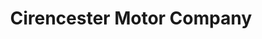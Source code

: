 ---
title: "Cirencester Motor Company"
url: /cirencester/cirencester-motor-company/
shop: Autowerkstatt
---